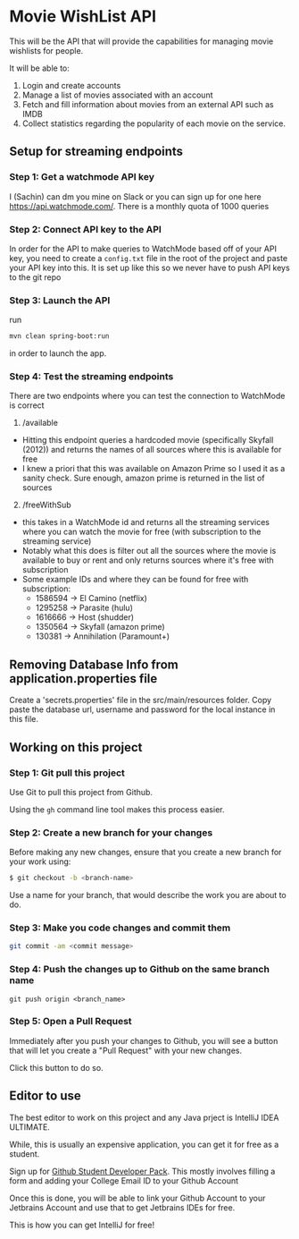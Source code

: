 # Movie WishList API

This will be the API that will provide the capabilities for managing
movie wishlists for people.

It will be able to:
1. Login and create accounts
2. Manage a list of movies associated with an account
3. Fetch and fill information about movies from an external API such as IMDB
4. Collect statistics regarding the popularity of each movie on the service.

## Setup for streaming endpoints

### Step 1: Get a watchmode API key
I (Sachin) can dm you mine on Slack or you can sign up for one here https://api.watchmode.com/. There is a monthly quota of 1000 queries

### Step 2: Connect API key to the API
In order for the API to make queries to WatchMode based off of your API key, you need to create a `config.txt` file in the root of the
project and paste your API key into this. It is set up like this so we never have to push API keys to the git repo

### Step 3: Launch the API
run
```sh
mvn clean spring-boot:run
```

in order to launch the app.

### Step 4: Test the streaming endpoints
There are two endpoints where you can test the connection to WatchMode is correct

1. /available
  - Hitting this endpoint queries a hardcoded movie (specifically Skyfall (2012)) and returns the names of all sources where this is available for free
  - I knew a priori that this was available on Amazon Prime so I used it as a sanity check. Sure enough, amazon prime is returned in the list of sources
2. /freeWithSub
  - this takes in a WatchMode id and returns all the streaming services where you can watch the movie for free (with subscription to the streaming service)
  - Notably what this does is filter out all the sources where the movie is available to buy or rent and only returns sources where it's free with subscription
  - Some example IDs and where they can be found for free with subscription:
    - 1586594 -> El Camino (netflix)
    - 1295258 -> Parasite (hulu)
    - 1616666 -> Host (shudder)
    - 1350564 -> Skyfall (amazon prime)
    - 130381 -> Annihilation (Paramount+)

## Removing Database Info from application.properties file
Create a 'secrets.properties' file in the src/main/resources folder. Copy paste the database url, username and password for the local instance in this file.

## Working on this project

### Step 1: Git pull this project
Use Git to pull this project from Github.

Using the `gh` command line tool makes this process easier.

### Step 2: Create a new branch for your changes
Before making any new changes, ensure that you create a new branch
for your work using:

```sh
$ git checkout -b <branch-name>
```

Use a name for your branch, that would describe the work you are
about to do.

### Step 3: Make you code changes and commit them
```sh
git commit -am <commit message>
```

### Step 4: Push the changes up to Github on the same branch name
```shell
git push origin <branch_name>
```

### Step 5: Open a Pull Request
Immediately after you push your changes to Github, you
will see a button that will let you create a "Pull Request"
with your new changes.

Click this button to do so.

## Editor to use

The best editor to work on this project and any Java prject is
IntelliJ IDEA ULTIMATE.

While, this is usually an expensive application, you can get it
for free as a student.

Sign up for [Github Student Developer Pack](https://education.github.com/pack).
This mostly involves filling a form and adding your College Email ID to your
Github Account

Once this is done, you will be able to link your Github Account to your
Jetbrains Account and use that to get Jetbrains IDEs for free.

This is how you can get IntelliJ for free!
